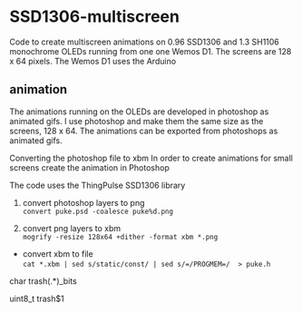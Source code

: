 # SSD1306-multiscreen

Code to create multiscreen animations on 0.96 SSD1306 and 1.3 SH1106 monochrome OLEDs running from one one Wemos D1. The screens are 128 x 64 pixels. The Wemos D1 uses the Arduino 

## animation
The animations running on the OLEDs are developed in photoshop as animated gifs. I use photoshop and make them the same size as the screens, 128 x 64. The animations can be exported from photoshops as animated gifs.

Converting the photoshop file to xbm 
In order to create animations for small screens create the animation in Photoshop

The code uses the ThingPulse SSD1306 library

1. convert photoshop layers to png  
`convert puke.psd -coalesce puke%d.png`

2. convert png layers to xbm  
`mogrify -resize 128x64 +dither -format xbm *.png`

- convert xbm to file  
`cat *.xbm | sed s/static/const/ | sed s/=/PROGMEM=/  > puke.h ` 




char trash(.*)_bits

uint8_t trash$1
